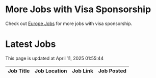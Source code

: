 # More Jobs with Visa Sponsorship

Check out [Europe Jobs](https://github.com/sureshparimi/europejobs#latest-jobs) for more jobs with visa sponsorship.

# Latest Jobs

This page is updated at April 11, 2025 01:55:44

| Job Title | Job Location | Job Link | Job Posted |
| --- | --- | --- | --- |
